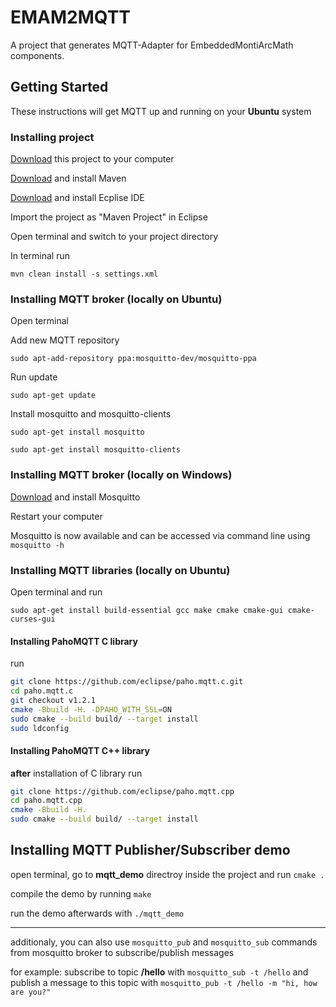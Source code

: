 # EMAM2MQTT

A project that generates MQTT-Adapter for EmbeddedMontiArcMath components.

## Getting Started

These instructions will get MQTT up and running on your **Ubuntu** system

### Installing project

[Download](https://git.rwth-aachen.de/monticore/EmbeddedMontiArc/generators/emam2mqtt/-/archive/3-install-mqtt-linux/emam2mqtt-3-install-mqtt-linux.zip) this project to your computer

[Download](https://maven.apache.org/guides/getting-started/) and install Maven

[Download](https://www.eclipse.org/downloads/) and install Ecplise IDE

Import the project as "Maven Project" in Eclipse

Open terminal and switch to your project directory

In terminal run

`mvn clean install -s settings.xml`

### Installing MQTT broker (locally on Ubuntu)

Open terminal

Add new MQTT repository

`sudo apt-add-repository ppa:mosquitto-dev/mosquitto-ppa`

Run update

`sudo apt-get update`

Install mosquitto and mosquitto-clients

`sudo apt-get install mosquitto`

`sudo apt-get install mosquitto-clients`

### Installing MQTT broker (locally on Windows)

[Download](https://mosquitto.org/files/binary/win64/mosquitto-1.6.2-install-windows-x64.exe) and install Mosquitto

Restart your computer

Mosquitto is now available and can be accessed via command line using `mosquitto -h`

### Installing MQTT libraries (locally on Ubuntu)

Open terminal and run

`sudo apt-get install build-essential gcc make cmake cmake-gui cmake-curses-gui`

#### Installing PahoMQTT C library
run 
```bash
git clone https://github.com/eclipse/paho.mqtt.c.git
cd paho.mqtt.c
git checkout v1.2.1
cmake -Bbuild -H. -DPAHO_WITH_SSL=ON
sudo cmake --build build/ --target install
sudo ldconfig
```
#### Installing PahoMQTT C++ library
**after** installation of C library run
```bash
git clone https://github.com/eclipse/paho.mqtt.cpp
cd paho.mqtt.cpp
cmake -Bbuild -H.
sudo cmake --build build/ --target install
```
## Installing MQTT Publisher/Subscriber demo
open terminal, go to **mqtt_demo** directroy inside the project and run
`cmake .`

compile the demo by running
`make`

run the demo afterwards with `./mqtt_demo`

---

additionaly, you can also use `mosquitto_pub` and `mosquitto_sub` commands from mosquitto broker to subscribe/publish messages

for example:
subscribe to topic **/hello** with `mosquitto_sub -t /hello` and publish a message to this topic with `mosquitto_pub -t /hello -m "hi, how are you?"`


